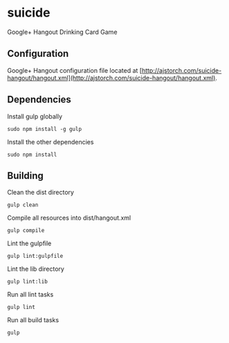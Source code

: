 # suicide
Google+ Hangout Drinking Card Game

## Configuration
Google+ Hangout configuration file located at [http://ajstorch.com/suicide-hangout/hangout.xml](http://ajstorch.com/suicide-hangout/hangout.xml).

## Dependencies
Install gulp globally
    
    sudo npm install -g gulp
    
Install the other dependencies

    sudo npm install

## Building
Clean the dist directory

    gulp clean
    
Compile all resources into dist/hangout.xml

    gulp compile
    
Lint the gulpfile

    gulp lint:gulpfile
    
Lint the lib directory

    gulp lint:lib
    
Run all lint tasks

    gulp lint
    
Run all build tasks

    gulp
